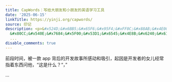 ```yaml
---
title: CapWords：写给大朋友和小朋友的英语学习工具
date: '2025-06-15'
linkTitle: https://yinji.org/capwords/
source: 印记
description: <p>&#x524D;&#x6BB5;&#x65F6;&#x95F4;&#xFF0C;&#x88AB;&#x4E00;&#x6B3E; app
  &#x80CC;&#x540E;&#x7684;&#x5F00;&#x53D1;&#x6545;&#x4E8B;&#x6240;&#x611F;&#x52A8;&#x548C;&#x5438;&#x5F15;&#xFF0C;&#x8D77;&#x56E0;&#x662F;&#x5F00;&#x53D1;&#x8005;&#x7684;&#x5973;&#x513F;&#x7ECF;&#x5E38;&#x6307;&#x7740;&#x4E1C;&#x897F;&#x95EE;&#x4ED6;&#xFF0C;&#x201C;&#x8FD9;&#x662F;&#x4EC0;&#x4E48;&#xFF1F;&#x201C;&#xFF0C;&#x201D;</p>
  ...
disable_comments: true
---
```

<p>&#x524D;&#x6BB5;&#x65F6;&#x95F4;&#xFF0C;&#x88AB;&#x4E00;&#x6B3E; app &#x80CC;&#x540E;&#x7684;&#x5F00;&#x53D1;&#x6545;&#x4E8B;&#x6240;&#x611F;&#x52A8;&#x548C;&#x5438;&#x5F15;&#xFF0C;&#x8D77;&#x56E0;&#x662F;&#x5F00;&#x53D1;&#x8005;&#x7684;&#x5973;&#x513F;&#x7ECF;&#x5E38;&#x6307;&#x7740;&#x4E1C;&#x897F;&#x95EE;&#x4ED6;&#xFF0C;&#x201C;&#x8FD9;&#x662F;&#x4EC0;&#x4E48;&#xFF1F;&#x201C;&#xFF0C;&#x201D;</p> ...